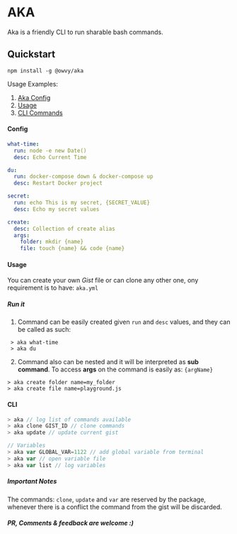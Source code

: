 # AKA

Aka is a friendly CLI to run sharable bash commands.

## Quickstart

`npm install -g @owvy/aka`

Usage Examples:

1. [Aka Config](#config)
2. [Usage](#usage)
3. [CLI Commands](#cli)

#### Config

```yml
what-time:
  run: node -e new Date()
  desc: Echo Current Time

du:
  run: docker-compose down & docker-compose up
  desc: Restart Docker project

secret:
  run: echo This is my secret, {SECRET_VALUE}
  desc: Echo my secret values

create:
  desc: Collection of create alias
  args:
    folder: mkdir {name}
    file: touch {name} && code {name}
```

#### Usage

You can create your own _Gist_ file or can clone any other one, ony requirement is to have: `aka.yml`

##### Run it

1. Command can be easily created given `run` and `desc` values, and they can be called as such:

```shell
 > aka what-time
 > aka du
```

2. Command also can be nested and it will be interpreted as **sub command**. To access **args** on the command is easily as: `{argName}`

```shell
> aka create folder name=my_folder
> aka create file name=playground.js
```

#### CLI

```js
> aka // log list of commands available
> aka clone GIST_ID // clone commands
> aka update // update current gist

// Variables
> aka var GLOBAL_VAR=1122 // add global variable from terminal
> aka var // open variable file
> aka var list // log variables
```

##### Important Notes

The commands: `clone`, `update` and `var` are reserved by the package, whenever there is a conflict the command from the gist will be discarded.

##### PR, Comments & feedback are welcome :)
